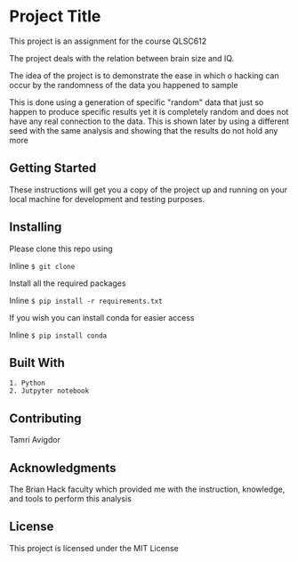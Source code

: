 # Project Title

This project is an assignment for the course QLSC612

The project deals with the relation between brain size and IQ.

The idea of the project is to demonstrate the ease in which o hacking can occur by the randomness of the data you happened to sample 

This is done using a generation of specific "random" data that just so happen to produce specific results yet it is completely random and does not have any real connection to the data.
This is shown later by using a different seed with the same analysis and showing that the results do not hold any more 


## Getting Started

These instructions will get you a copy of the project up and running on your local machine for development and testing purposes.

## Installing

Please clone this repo using

Inline `$ git clone`

Install all the required packages  

Inline `$ pip install -r requirements.txt`

If you wish you can install conda for easier access 

Inline `$ pip install conda` 

## Built With

    1. Python
    2. Jutpyter notebook

## Contributing

Tamri Avigdor

## Acknowledgments

The Brian Hack faculty which provided me with the instruction, knowledge, and tools to perform this analysis 



## License

This project is licensed under the MIT License 


